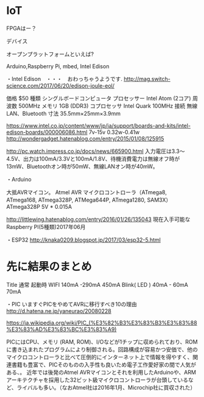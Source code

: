 # IoT

FPGAはー？

デバイス

オープンプラットフォームといえば?

Arduino,Raspberry Pi, mbed, Intel Edison

・Intel Edison　・・・　おわっちゃうようです.
http://mag.switch-science.com/2017/06/20/edison-joule-eol/

価格	$50
種類	シングルボードコンピュータ
プロセッサー	Intel Atom (2コア)
周波数	500MHz
メモリ	1GB (DDR3)
コプロセッサ	Intel Quark 100MHz
接続	無線LAN、Bluetooth
寸法	35.5mm×25mm×3.9mm

https://www.intel.co.jp/content/www/jp/ja/support/boards-and-kits/intel-edison-boards/000006086.html
 7v-15v
 0.32w-0.41w
 http://wondergadget.hatenablog.com/entry/2015/01/08/125915
 
 http://pc.watch.impress.co.jp/docs/news/665900.html
 入力電圧は3.3～4.5V、出力は100mA/3.3Vと100mA/1.8V、待機消費電力は無線オフ時が13mW、Bluetoothオン時が50mW、無線LANオン時が40mW。
 
 
 ・Arduino
 
 大抵AVRマイコン。
 Atmel AVR マイクロコントローラ（ATmega8, ATmega168, ATmega328P, ATMega644P, ATmega1280, SAM3X）
 ATmega328P
 5V * 0.015A 

 http://littlewing.hatenablog.com/entry/2016/01/26/135043
 現在入手可能なRaspberry PI(5種類)2017年06月
 
 
 ・ESP32
 http://knaka0209.blogspot.jp/2017/03/esp32-5.html
 # 先に結果のまとめ
Title	通常	起動時
WIFI	 140mA -290mA	 450mA
Blink( LED )	 40mA - 60mA	70mA

・PIC
いますぐPICをやめてAVRに移行すべき10の理由
http://d.hatena.ne.jp/yaneurao/20080228

https://ja.wikipedia.org/wiki/PIC_(%E3%82%B3%E3%83%B3%E3%83%88%E3%83%AD%E3%83%BC%E3%83%A9)

PICにはCPU、メモリ (RAM, ROM)、I/Oなどが1チップに収められており、ROMに書き込まれたプログラムにより制御される。回路構成が容易かつ安価で、他のマイクロコントローラと比べて圧倒的にインターネット上で情報を得やすく、関連書籍も豊富で、PICそのものの入手性も良いため電子工作愛好家の間で人気がある、。
近年では後発のAtmel AVRマイコンとそれを利用したArduinoや、ARMアーキテクチャを採用した32ビット級マイクロコントローラが台頭しているなど、ライバルも多い。（なおAtmel社は2016年1月、Microchip社に買収された）


